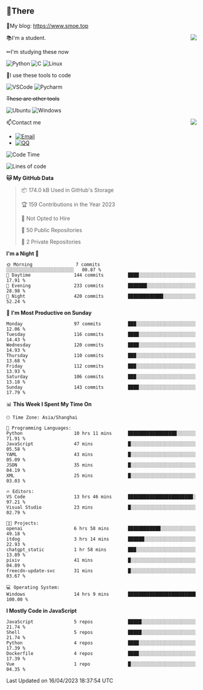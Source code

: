 
## 👏There

📰My blog: https://www.smoe.top

<img align="right" src="https://github-readme-stats.vercel.app/api/top-langs/?username=AkashiCoin"/>


📚I'm a student.

✏I'm studying these now

![Python](https://img.shields.io/badge/-Python-blue?style=flat-square&logo=Python&logoColor=fff)
![C](https://img.shields.io/badge/-C-585858?style=flat-square&logo=C&logoColor=fff)
![Linux](https://img.shields.io/badge/-Linux-black?style=flat-square&logo=Linux&logoColor=fff)

🔨I use these tools to code

![VSCode](https://img.shields.io/badge/-VSCode-blue?style=flat-square&logo=visualstudiocode&logoColor=fff)
![Pycharm](https://img.shields.io/badge/-Pycharm-green?style=flat-square&logo=pycharm&logoColor=fff)

 ~~These are other tools~~

![Ubuntu](https://img.shields.io/badge/-Ubuntu-orange?style=flat-square&logo=Ubuntu&logoColor=fff)
![Windows](https://img.shields.io/badge/-Windows-blue?style=flat-square&logo=Windows&logoColor=fff)

<img align="right" src="https://github-readme-stats.vercel.app/api?username=AkashiCoin" />


📫Contact me

* [![Email](https://img.shields.io/badge/Email-l1040186796@gmail.com-1?style=social&logoColor=fff)](mailto:l1040186796@gmail.com)
* [![QQ](https://img.shields.io/badge/QQ-1040186796-1?style=social&logoColor=fff)](tencent://AddContact/?fromId=45&fromSubId=1&subcmd=all&uin=1040186796&website=www.oicqzone.com)

<!--START_SECTION:waka-->
![Code Time](http://img.shields.io/badge/Code%20Time-706%20hrs%203%20mins-blue)

![Lines of code](https://img.shields.io/badge/From%20Hello%20World%20I%27ve%20Written-239.9%20thousand%20lines%20of%20code-blue)

**🐱 My GitHub Data** 

> 📦 174.0 kB Used in GitHub's Storage 
 > 
> 🏆 159 Contributions in the Year 2023
 > 
> 🚫 Not Opted to Hire
 > 
> 📜 50 Public Repositories 
 > 
> 🔑 2 Private Repositories 
 > 
**I'm a Night 🦉** 

```text
🌞 Morning                7 commits           ░░░░░░░░░░░░░░░░░░░░░░░░░   00.87 % 
🌆 Daytime                144 commits         ████░░░░░░░░░░░░░░░░░░░░░   17.91 % 
🌃 Evening                233 commits         ███████░░░░░░░░░░░░░░░░░░   28.98 % 
🌙 Night                  420 commits         █████████████░░░░░░░░░░░░   52.24 % 
```
📅 **I'm Most Productive on Sunday** 

```text
Monday                   97 commits          ███░░░░░░░░░░░░░░░░░░░░░░   12.06 % 
Tuesday                  116 commits         ████░░░░░░░░░░░░░░░░░░░░░   14.43 % 
Wednesday                120 commits         ████░░░░░░░░░░░░░░░░░░░░░   14.93 % 
Thursday                 110 commits         ███░░░░░░░░░░░░░░░░░░░░░░   13.68 % 
Friday                   112 commits         ███░░░░░░░░░░░░░░░░░░░░░░   13.93 % 
Saturday                 106 commits         ███░░░░░░░░░░░░░░░░░░░░░░   13.18 % 
Sunday                   143 commits         ████░░░░░░░░░░░░░░░░░░░░░   17.79 % 
```


📊 **This Week I Spent My Time On** 

```text
🕑︎ Time Zone: Asia/Shanghai

💬 Programming Languages: 
Python                   10 hrs 11 mins      ██████████████████░░░░░░░   71.91 % 
JavaScript               47 mins             █░░░░░░░░░░░░░░░░░░░░░░░░   05.58 % 
YAML                     43 mins             █░░░░░░░░░░░░░░░░░░░░░░░░   05.09 % 
JSON                     35 mins             █░░░░░░░░░░░░░░░░░░░░░░░░   04.19 % 
XML                      25 mins             █░░░░░░░░░░░░░░░░░░░░░░░░   03.03 % 

🔥 Editors: 
VS Code                  13 hrs 46 mins      ████████████████████████░   97.21 % 
Visual Studio            23 mins             █░░░░░░░░░░░░░░░░░░░░░░░░   02.79 % 

🐱‍💻 Projects: 
openai                   6 hrs 58 mins       ████████████░░░░░░░░░░░░░   49.18 % 
itdog                    3 hrs 14 mins       ██████░░░░░░░░░░░░░░░░░░░   22.93 % 
chatgpt_static           1 hr 58 mins        ███░░░░░░░░░░░░░░░░░░░░░░   13.89 % 
pixiv                    41 mins             █░░░░░░░░░░░░░░░░░░░░░░░░   04.89 % 
freecdn-update-svc       31 mins             █░░░░░░░░░░░░░░░░░░░░░░░░   03.67 % 

💻 Operating System: 
Windows                  14 hrs 9 mins       █████████████████████████   100.00 % 
```

**I Mostly Code in JavaScript** 

```text
JavaScript               5 repos             █████░░░░░░░░░░░░░░░░░░░░   21.74 % 
Shell                    5 repos             █████░░░░░░░░░░░░░░░░░░░░   21.74 % 
Python                   4 repos             ████░░░░░░░░░░░░░░░░░░░░░   17.39 % 
Dockerfile               4 repos             ████░░░░░░░░░░░░░░░░░░░░░   17.39 % 
Vue                      1 repo              █░░░░░░░░░░░░░░░░░░░░░░░░   04.35 % 
```




 Last Updated on 16/04/2023 18:37:54 UTC
<!--END_SECTION:waka-->

